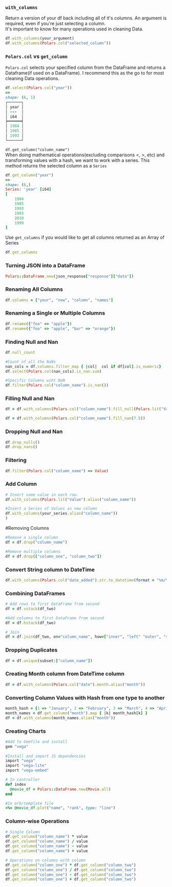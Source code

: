 
### **`with_columns`**<br/> 
Return a version of your df back including all of it's columns. An argument is required, even if you're just selecting a column.<br/> 
It's important to know for many operations used in cleaning Data.
```Ruby
df.with_columns(your_argument)
df.with_columns(Polars.col("selected_column"))
```
### `Polars.col` vs `get_column`
`Polars.col` selects your specified column from the DataFrame and returns a Dataframe(if used on a DataFrame).  I recommend this as the go to for most cleaning Data operations.

```Ruby
df.select(Polars.col("year"))
=>
shape: (6, 1)
┌──────┐
│ year │
│ ---  │
│ i64  │
╞══════╡
│ 1984 │
│ 1985 │
│ 1993 │
└──────┘
```
`df.get_column("column_name")`<br/> 
When doing mathematical operations(excluding comparisons <, >, etc) and transforming values with a hash, we want to work with a series. This method returns the selected column as a `Series`

```Ruby
df.get_column("year")
=>
shape: (6,)
Series: 'year' [i64]
[
	1984
	1985
	1993
	1993
	2010
	1999
]
```
Use `get_columns` if you would like to get all columns returned as an Array of Series
```Ruby
df.get_columns
```
### Turning JSON into a DataFrame
```Ruby
Polars::DataFrame.new(json_response["response"]["data"])

```

### Renaming All Columns
```Ruby
df.columns = ["your", "new", "column", "names"]

```

### Renaming a Single or Multiple Columns
```Ruby
df.rename({"foo" => "apple"})
df.rename({"foo" => "apple", "bar" => "orange"})
```

### Finding Null and Nan

```Ruby
df.null_count

#Count of all the NaNs
nan_cols = df.columns.filter_map { |col|  col if df[col].is_numeric}
df.select(Polars.col(nan_cols).is_nan.sum)

#Specific Columns wiht NaN
df.filter(Polars.col("column_name").is_nan())

```
### Filling Null and Nan

```Ruby
df = df.with_columns(Polars.col("column_name").fill_null(Polars.lit("Value")))

df = df.with_columns(Polars.col("column_name").fill_nan(7.5))

```
### Dropping Null and Nan
```Ruby
df.drop_nulls()
df.drop_nans()
```
### Filtering
```Ruby
df.filter(Polars.col("column_name") == Value)
```
### Add Column
```Ruby
# Insert same value in each row.
df.with_columns(Polars.lit("Value").alias("column_name"))

#Insert a Series of Values as new column
df.with_columns(your_series.alias("column_name"))
)
```

#Removing Columns
```Ruby
#Remove a single column
df = df.drop("column_name")

#Remove multiple columns
df = df.drop(["column_one", "column_two"])
```
### Convert String column to DateTime
```Ruby
df.with_columns(Polars.col("date_added").str.to_datetime(format = "%m/%d/%Y", time_unit: "ns"))
```
### Combining DataFrames
```Ruby
# Add rows to first DataFrame from second
df = df.vstack(df_two)

#Add columns to first DataFrame from second
df = df.hstack(df_two)

# Join
df = df.join(df_two, on="column_name", how=["inner", "left" "outer", "semi" "anti" "cross"])
```

### Dropping Duplicates
```Ruby
df = df.unique(subset:["column_name"])
```
### Creating Month column from DateTime column
```Ruby
df = df.with_columns(Polars.col("date").month.alias("month"))
```

### Converting Column Values with Hash from one type to another
```Ruby
month_hash = {1 => "January", 2 => "February", 3 => "March", 4 => "April", 5 => "May", 6 => "June", 7 => "July", 8 => "August", 9 => "September", 10 => "October", 11 => "November", 12 => "December"}
month_names = df.get_column("month").map { |k| month_hash[k] }
df = df.with_columns(month_names.alias("month"))

```

### Creating Charts
```Ruby
#Add to Gemfile and install  
gem "vega"  
 
#Install and import JS dependencies
import "vega"
import "vega-lite"
import "vega-embed"

# In controller  
def index
  @movie_df = Polars::DataFrame.new(Movie.all)
end

#In erb/template file  
<%= @movie_df.plot("name", "rank", type: "line")
```

### Column-wise Operations
```Ruby
# Single Column
df.get_column("column_name") * value
df.get_column("column_name") / value
df.get_column("column_name") - value
df.get_column("column_name") + value

# Operations on columns with column
df.get_column("column_one") * df.get_column("column_two")
df.get_column("column_one") / df.get_column("column_two")
df.get_column("column_one") - df.get_column("column_two")
df.get_column("column_one") + df.get_column("column_two")
```
